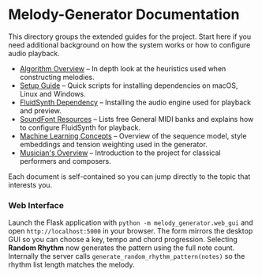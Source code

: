 # Melody-Generator Documentation

This directory groups the extended guides for the project. Start here if you need
additional background on how the system works or how to configure audio playback.

- [Algorithm Overview](README_ALGORITHM.md) – In depth look at the heuristics used
  when constructing melodies.
- [Setup Guide](README_SETUP.md) – Quick scripts for installing dependencies on
  macOS, Linux and Windows.
- [FluidSynth Dependency](README_FLUIDSYNTH.md) – Installing the audio engine
  used for playback and preview.
- [SoundFont Resources](README_SOUND_FONTS.md) – Lists free General MIDI banks and
  explains how to configure FluidSynth for playback.
- [Machine Learning Concepts](README_ML_CONCEPTS.md) – Overview of the sequence
  model, style embeddings and tension weighting used in the generator.
- [Musician's Overview](README_MUSICAL_OVERVIEW.md) – Introduction to the
  project for classical performers and composers.

Each document is self-contained so you can jump directly to the topic that
interests you.

### Web Interface

Launch the Flask application with `python -m melody_generator.web_gui` and open
`http://localhost:5000` in your browser. The form mirrors the desktop GUI so you
can choose a key, tempo and chord progression. Selecting **Random Rhythm** now
generates the pattern using the full note count. Internally the server calls
`generate_random_rhythm_pattern(notes)` so the rhythm list length matches the
melody.
